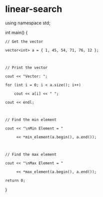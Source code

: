 # linear-search





using namespace std; 

  

int main() 
{ 

    // Get the vector 

    vector<int> a = { 1, 45, 54, 71, 76, 12 }; 

  

    // Print the vector 

    cout << "Vector: "; 

    for (int i = 0; i < a.size(); i++) 

        cout << a[i] << " "; 

    cout << endl; 

  

    // Find the min element 

    cout << "\nMin Element = "

         << *min_element(a.begin(), a.end()); 

  

    // Find the max element 

    cout << "\nMax Element = "

         << *max_element(a.begin(), a.end()); 

    return 0; 
} 

